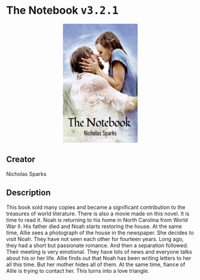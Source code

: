 
# The Notebook <kbd>v3.2.1</kbd>

<center>
  <img src="./cover-1024.jpg"/>
</center>

## Creator
Nicholas Sparks

## Description
This book sold many copies and became a significant contribution to the treasures of world literature. There is also a movie made on this novel. It is time to read it. Noah is returning to his home in North Carolina from World War II. His father died and Noah starts restoring the house. At the same time, Allie sees a photograph of the house in the newspaper. She decides to visit Noah. They have not seen each other for fourteen years. Long ago, they had a short but passionate romance. And then a separation followed. Their meeting is very emotional. They have lots of news and everyone talks about his or her life. Allie finds out that Noah has been writing letters to her all this time. But her mother hides all of them. At the same time, fiance of Allie is trying to contact her. This turns into a love triangle. 
